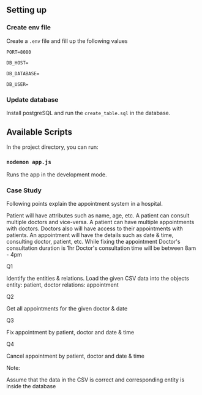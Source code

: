 ## Setting up

### Create env file

Create a `.env` file and fill up the following values

`PORT=8080`

`DB_HOST=`

`DB_DATABASE=`

`DB_USER=`

### Update database

Install postgreSQL and run the `create_table.sql` in the database.

## Available Scripts

In the project directory, you can run:

### `nodemon app.js`

Runs the app in the development mode.


### Case Study

Following points explain the appointment system in a hospital.

Patient will have attributes such as name, age, etc.
A patient can consult multiple doctors and vice-versa.
A patient can have multiple appointments with doctors.
Doctors also will have access to their appointments with patients.
An appointment will have the details such as date & time, consulting doctor, patient, etc.
While fixing the appointment
Doctor's consultation duration is 1hr
Doctor's consultation time will be between 8am - 4pm

Q1

Identify the entities & relations. Load the given CSV data into the objects
entity: patient, doctor 
relations: appointment

Q2

Get all appointments for the given doctor & date

Q3

Fix appointment by patient, doctor and date & time

Q4

Cancel appointment by patient, doctor and date & time

Note:

Assume that the data in the CSV is correct and corresponding entity is inside the database

